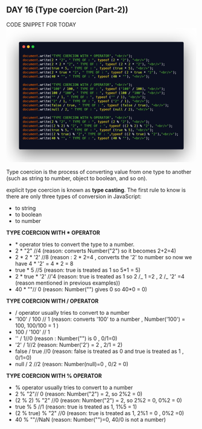 ## DAY 16 (Type coercion (Part-2))

CODE SNIPPET FOR TODAY
![code snippet](codesnippet.png)

Type coercion is the process of converting value from one type to another (such as string to number, object to boolean, and so on).

explicit type coercion is known as **type casting**.
The first rule to know is there are only three types of conversion in JavaScript:

- to string
- to boolean
- to number

**TYPE COERCION WITH \* OPERATOR**

- \* operator tries to convert the type to a number.
- 2 \* "2" //4 (reason: converts Number("2") so it becomes 2+2=4)
- 2 \* 2 \* '2' //8 (reason : 2 \* 2=4 , converts the '2' to number so now we have 4 \* '2' = 4 \* 2 = 8
- true \* 5 //5 (reason: true is treated as 1 so 5\*1 = 5)
- 2 \* true \* '2' //'4 (reason: true is treated as 1 so 2 /_ 1 =2 , 2 /_ '2' =4 (reason mentioned in previous examples))
- 40 \* ""// 0 (reason: Number("") gives 0 so 40\*0 = 0)

**TYPE COERCION WITH / OPERATOR**

- / operator usually tries to convert to a number
- '100' / 100 // 1 (reason: converts '100' to a number , Number('100') = 100, 100/100 = 1 )
- 100 / '100' // 1
- '' / 1//0 (reason : Number("") is 0 , 0/1=0)
- '2' / 1//2 (reason: Number('2') = 2 , 2/1 = 2)
- false / true //0 (reason: false is treated as 0 and true is treated as 1 , 0/1=0)
- null / 2 //2 (reason: Number(null)=0 , 0/2 = 0)

**TYPE COERCION WITH % OPERATOR**

- % operator usually tries to convert to a number
- 2 % "2"// 0 (reason: Number("2") = 2, so 2%2 = 0)
- (2 % 2) % "2" //0 (reason: Number("2") = 2, so 2%2 = 0, 0%2 = 0)
- true % 5 //1 (reason: true is treated as 1, 1%5 = 1)
- (2 % true) % "2" //0 (reason: true is treated as 1, 2%1 = 0 , 0%2 =0)
- 40 % ""//NaN (reason: Number("")=0, 40/0 is not a number)

